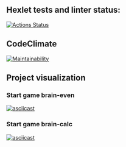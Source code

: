 ## Hexlet tests and linter status:
[![Actions Status](https://github.com/YurasovAleksey/python-project-49/actions/workflows/hexlet-check.yml/badge.svg)](https://github.com/YurasovAleksey/python-project-49/actions)

## CodeClimate
[![Maintainability](https://api.codeclimate.com/v1/badges/679980b433fc70248579/maintainability)](https://codeclimate.com/github/YurasovAleksey/python-project-49/maintainability)

## Project visualization
### Start game brain-even
[![asciicast](https://asciinema.org/a/o1QvNPfHboarfntzMaNOvHMgc.svg)](https://asciinema.org/a/o1QvNPfHboarfntzMaNOvHMgc)

### Start game brain-calc
[![asciicast](https://asciinema.org/a/pzYhjXLGMVAHzjPQ0zDJ0VQdc.svg)](https://asciinema.org/a/pzYhjXLGMVAHzjPQ0zDJ0VQdc)
